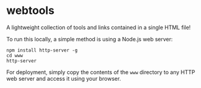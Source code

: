 # webtools

A lightweight collection of tools and links contained in a single HTML file!

To run this locally, a simple method is using a Node.js web server:

```shell
npm install http-server -g
cd www
http-server
```

For deployment, simply copy the contents of the `www` directory to any HTTP web server and access it using your browser.
